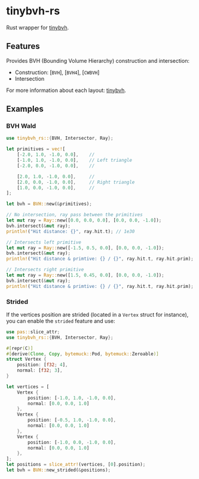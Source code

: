 # tinybvh-rs

Rust wrapper for [tinybvh](https://github.com/jbikker/tinybvh).

## Features

Provides BVH (Bounding Volume Hierarchy) construction and intersection:
- Construction: [`BVH`], [`BVH4`], [`CWBVH`]
- Intersection

For more information about each layout: [tinybvh](https://github.com/jbikker/tinybvh).

## Examples

### BVH Wald

```rust
use tinybvh_rs::{BVH, Intersector, Ray};

let primitives = vec![
    [-2.0, 1.0, -1.0, 0.0],    //
    [-1.0, 1.0, -1.0, 0.0],    // Left triangle
    [-2.0, 0.0, -1.0, 0.0],    //

    [2.0, 1.0, -1.0, 0.0],     //
    [2.0, 0.0, -1.0, 0.0],     // Right triangle
    [1.0, 0.0, -1.0, 0.0],     //
];

let bvh = BVH::new(&primitives);

// No intersection, ray pass between the primitives
let mut ray = Ray::new([0.0, 0.0, 0.0], [0.0, 0.0, -1.0]);
bvh.intersect(&mut ray);
println!("Hit distance: {}", ray.hit.t); // 1e30

// Intersects left primitive
let mut ray = Ray::new([-1.5, 0.5, 0.0], [0.0, 0.0, -1.0]);
bvh.intersect(&mut ray);
println!("Hit distance & primtive: {} / {}", ray.hit.t, ray.hit.prim); // 1.0 / 0

// Intersects right primitive
let mut ray = Ray::new([1.5, 0.45, 0.0], [0.0, 0.0, -1.0]);
bvh.intersect(&mut ray);
println!("Hit distance & primtive: {} / {}", ray.hit.t, ray.hit.prim); // 1.0 / 1
```

### Strided

If the vertices position are strided (located in a `Vertex` struct for instance),
you can enable the `strided` feature and use:

```rust
use pas::slice_attr;
use tinybvh_rs::{BVH, Intersector, Ray};

#[repr(C)]
#[derive(Clone, Copy, bytemuck::Pod, bytemuck::Zeroable)]
struct Vertex {
    position: [f32; 4],
    normal: [f32; 3],
}

let vertices = [
    Vertex {
        position: [-1.0, 1.0, -1.0, 0.0],
        normal: [0.0, 0.0, 1.0]
    },
    Vertex {
        position: [-0.5, 1.0, -1.0, 0.0],
        normal: [0.0, 0.0, 1.0]
    },
    Vertex {
        position: [-1.0, 0.0, -1.0, 0.0],
        normal: [0.0, 0.0, 1.0]
    },
];
let positions = slice_attr!(vertices, [0].position);
let bvh = BVH::new_strided(&positions);
```
